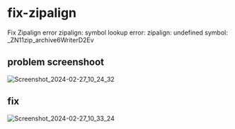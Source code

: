 # fix-zipalign
Fix Zipalign error zipalign: symbol lookup error: zipalign: undefined symbol: _ZN11zip_archive6WriterD2Ev
## problem screenshoot

![Screenshot_2024-02-27_10_24_32](https://github.com/K1M4K-ID/fix-zipalign/assets/46388169/03e456f1-1cbe-4ad1-a84b-47ed0c8159e6)

## fix

![Screenshot_2024-02-27_10_33_24](https://github.com/K1M4K-ID/fix-zipalign/assets/46388169/aaf52b08-ef23-46ec-b5fb-cdd572361168)

